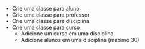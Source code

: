 * Crie uma classe para aluno
* Crie uma classe para professor
* Crie uma classe para disciplina
* Crie uma classe para curso
  * Adicione um curso em uma disciplina
  * Adicione alunos em uma disciplina (máximo 30)
